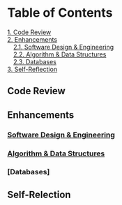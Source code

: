 # Table of Contents

[1. Code Review](#code-review)<br/>
[2. Enhancements](#enhancements)<br/>
&emsp;[2.1. Software Design & Engineering](#software-design-&-Engineering)<br/>
&emsp;[2.2. Algorithm & Data Structures](#algorithm-&-data-structures)<br/>
&emsp;[2.3. Databases](#databases)<br/>
[3. Self-Reflection](#self-reflection)<br/>

## Code Review
## Enhancements
### [Software Design & Engineering](https://github.com/BrandonRicks/BrandonRicks.github.io/tree/main/ThermostatProjectUpdated)
### [Algorithm & Data Structures](https://github.com/BrandonRicks/BrandonRicks.github.io/tree/main/Lab6-2)
### [Databases]
## Self-Relection
